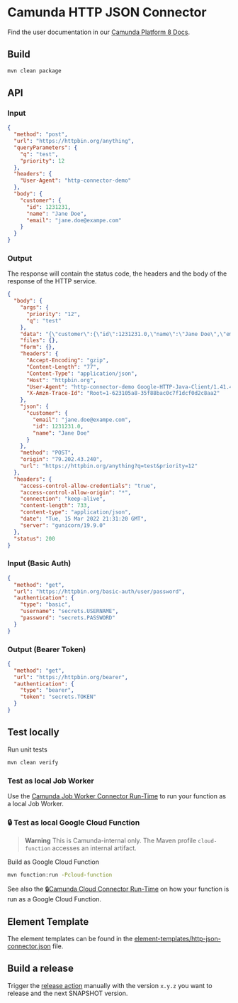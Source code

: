 # Camunda HTTP JSON Connector

Find the user documentation in our [Camunda Platform 8 Docs](https://docs.camunda.io/docs/components/integration-framework/connectors/out-of-the-box-connectors/rest/).

## Build

```bash
mvn clean package
```

## API

### Input

```json
{
  "method": "post",
  "url": "https://httpbin.org/anything",
  "queryParameters": {
    "q": "test",
    "priority": 12
  },
  "headers": {
    "User-Agent": "http-connector-demo"
  },
  "body": {
    "customer": {
      "id": 1231231,
      "name": "Jane Doe",
      "email": "jane.doe@exampe.com"
    }
  }
}
```

### Output

The response will contain the status code, the headers and the body of the response of the HTTP service.

```json
{
  "body": {
    "args": {
      "priority": "12",
      "q": "test"
    },
    "data": "{\"customer\":{\"id\":1231231.0,\"name\":\"Jane Doe\",\"email\":\"jane.doe@exampe.com\"}}",
    "files": {},
    "form": {},
    "headers": {
      "Accept-Encoding": "gzip",
      "Content-Length": "77",
      "Content-Type": "application/json",
      "Host": "httpbin.org",
      "User-Agent": "http-connector-demo Google-HTTP-Java-Client/1.41.4 (gzip)",
      "X-Amzn-Trace-Id": "Root=1-623105a8-35f88bac0c7f1dcf0d2c8aa2"
    },
    "json": {
      "customer": {
        "email": "jane.doe@exampe.com",
        "id": 1231231.0,
        "name": "Jane Doe"
      }
    },
    "method": "POST",
    "origin": "79.202.43.240",
    "url": "https://httpbin.org/anything?q=test&priority=12"
  },
  "headers": {
    "access-control-allow-credentials": "true",
    "access-control-allow-origin": "*",
    "connection": "keep-alive",
    "content-length": 733,
    "content-type": "application/json",
    "date": "Tue, 15 Mar 2022 21:31:20 GMT",
    "server": "gunicorn/19.9.0"
  },
  "status": 200
}
```

### Input (Basic Auth)

```json
{
  "method": "get",
  "url": "https://httpbin.org/basic-auth/user/password",
  "authentication": {
    "type": "basic",
    "username": "secrets.USERNAME",
    "password": "secrets.PASSWORD"
  }
}
```

### Output (Bearer Token)

```json
{
  "method": "get",
  "url": "https://httpbin.org/bearer",
  "authentication": {
    "type": "bearer",
    "token": "secrets.TOKEN"
  }
}
```

## Test locally

Run unit tests

```bash
mvn clean verify
```

### Test as local Job Worker

Use the [Camunda Job Worker Connector Run-Time](https://github.com/camunda/connector-framework/tree/main/runtime-job-worker) to run your function as a local Job Worker.

### :lock: Test as local Google Cloud Function

> **Warning**
> This is Camunda-internal only. The Maven profile `cloud-function` accesses an internal artifact.

Build as Google Cloud Function

```bash
mvn function:run -Pcloud-function
```

See also the [:lock:Camunda Cloud Connector Run-Time](https://github.com/camunda/connector-runtime-cloud) on how your function
is run as a Google Cloud Function.

## Element Template

The element templates can be found in
the [element-templates/http-json-connector.json](element-templates/http-json-connector.json) file.

## Build a release

Trigger the [release action](./.github/workflows/RELEASE.yml) manually with the version `x.y.z` you want to release and the next SNAPSHOT version.
